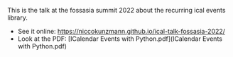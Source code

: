 This is the talk at the fossasia summit 2022 about the recurring ical events library.
- See it online: https://niccokunzmann.github.io/ical-talk-fossasia-2022/
- Look at the PDF: [ICalendar Events with Python.pdf](ICalendar Events with Python.pdf)



<!--
# Shower Presentation Template

[![Test status](https://github.com/shower/shower/workflows/Test/badge.svg)](https://github.com/shower/shower/actions/workflows/test.yml)

<img src="pictures/logo.png" width="250" alt="Shower logo">

> Shower ['ʃəuə] noun. A person or thing that shows.

1. Built on HTML, CSS and vanilla JavaScript.
2. Works in all modern browsers.
3. Themes are separated from engine.
4. Fully keyboard accessible.
5. Printable to PDF.

[See it in action](https://shwr.me/). Includes [Ribbon](https://github.com/shower/ribbon/) and [Material](https://github.com/shower/material/) themes, and [core](https://github.com/shower/core/) with plugins.

Follow [@shower_me](https://twitter.com/shower_me) for support and updates, [file an issue](https://github.com/shower/shower/issues/new) if you have any.

## Quick Start

1. Download and unzip [shower.zip](http://shwr.me/shower.zip) template archive.
2. Open `index.html` in any text editor and start creating your presentation.

## Quick Start via CLI

You’ll need [Node.js](https://nodejs.org/) installed on your computer.

1. Install Shower CLI utility: `npm install -g @shower/cli`.
2. Create your presentation: `shower create`.

Read more on [shower/cli](https://github.com/shower/cli/) page.

## Quick Start with Hosting

You’ll need [Node.js](https://nodejs.org/) installed on your computer.

1. Copy this repository to your account via GitHub.
    1. Open [import page](https://github.com/new/import).
    2. Use `https://github.com/shower/shower` for the repository URL
    3. Use your presentation name.
    4. Clone the resulted repository to your computer.
2. Install dependencies `npm install` and start a local server `npm start`.
3. Start editing your slides with live-reload.

Once you’re done you can build a clean copy of your slides:

    npm run bundle

You’ll find your presentation in `bundled` folder. You can also run `npm run archive` to get the same files in `presentation.zip`.

Publish your presentation online by running:

    npm run publish

You’ll have your slides published to `https://USER.github.io/REPO/`.

## Deploy to Netlify

By clicking the button below you can fork this repo and deploy it to Netlify.

[![Deploy to Netlify](https://www.netlify.com/img/deploy/button.svg)](https://app.netlify.com/start/deploy?repository=https://github.com/shower/shower)

By doing this you would get a GitHub repo linked with Netlify in a way any change to the repo would trigger a Shower rebuild and deploy to Netlify servers, which allows for an easy way to create and share Shower presentation without the need to install anything locally.

## Browser Support

Latest stable versions of Chrome, Edge, Firefox, and Safari are supported.

## Contributing

You’re always welcome to contribute. Fork project, make changes and send it as pull request. But it’s better to file an [issue](https://github.com/shower/shower/issues) with your idea first. Read [contributing rules](CONTRIBUTING.md) for more details.

Main contributors in historical order: [pepelsbey](https://github.com/pepelsbey), [jahson](https://github.com/jahson), [miripiruni](https://github.com/miripiruni), [kizu](https://github.com/kizu), [artpolikarpov](https://github.com/artpolikarpov), [tonyganch](https://github.com/tonyganch), [zloylos](https://github.com/zloylos), [zloylos](https://github.com/zloylos), [shvaikalesh](https://github.com/shvaikalesh).

---
Licensed under [MIT License](LICENSE.md).
-->
